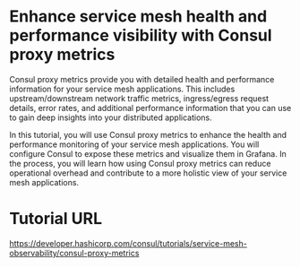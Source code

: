 # Enhance service mesh health and performance visibility with Consul proxy metrics

Consul proxy metrics provide you with detailed health and performance information for your service mesh applications. This includes upstream/downstream network traffic metrics, ingress/egress request details, error rates, and additional performance information that you can use to gain deep insights into your distributed applications.

In this tutorial, you will use Consul proxy metrics to enhance the health and performance monitoring of your service mesh applications. You will configure Consul to expose these metrics and visualize them in Grafana. In the process, you will learn how using Consul proxy metrics can reduce operational overhead and contribute to a more holistic view of your service mesh applications.

# Tutorial URL

https://developer.hashicorp.com/consul/tutorials/service-mesh-observability/consul-proxy-metrics